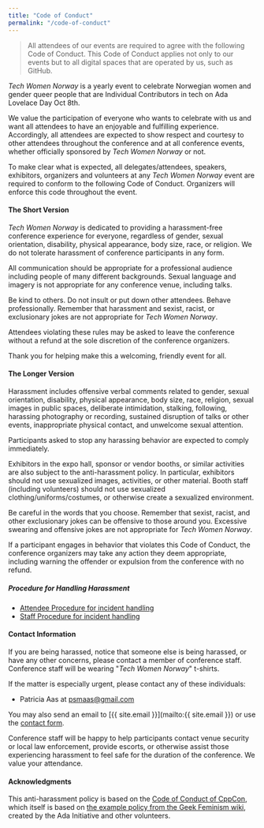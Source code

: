 ```yaml
---
title: "Code of Conduct"
permalink: "/code-of-conduct"
---
```


> All attendees of our events are required to agree with the following Code of Conduct. This Code of Conduct applies not only to our events but to all digital spaces that are operated by us, such as GitHub.

_Tech Women Norway_ is a yearly event to celebrate Norwegian women and gender queer people that are Individual Contributors in tech on Ada Lovelace Day Oct 8th.

We value the participation of everyone who wants to celebrate with us and want all attendees to have an enjoyable and fulfilling experience. Accordingly, all attendees are expected to show respect and courtesy to other attendees throughout the conference and at all conference events, whether officially sponsored by _Tech Women Norway_ or not.

To make clear what is expected, all delegates/attendees, speakers, exhibitors, organizers and volunteers at any _Tech Women Norway_ event are required to conform to the following Code of Conduct. Organizers will enforce this code throughout the event.

#### The Short Version

_Tech Women Norway_ is dedicated to providing a harassment-free conference experience for everyone, regardless of gender, sexual orientation, disability, physical appearance, body size, race, or religion. We do not tolerate harassment of conference participants in any form.

All communication should be appropriate for a professional audience including people of many different backgrounds. Sexual language and imagery is not appropriate for any conference venue, including talks.

Be kind to others. Do not insult or put down other attendees. Behave professionally. Remember that harassment and sexist, racist, or exclusionary jokes are not appropriate for _Tech Women Norway_.

Attendees violating these rules may be asked to leave the conference without a refund at the sole discretion of the conference organizers.

Thank you for helping make this a welcoming, friendly event for all.

#### The Longer Version

Harassment includes offensive verbal comments related to gender, sexual orientation, disability, physical appearance, body size, race, religion, sexual images in public spaces, deliberate intimidation, stalking, following, harassing photography or recording, sustained disruption of talks or other events, inappropriate physical contact, and unwelcome sexual attention.

Participants asked to stop any harassing behavior are expected to comply immediately.

Exhibitors in the expo hall, sponsor or vendor booths, or similar activities are also subject to the anti-harassment policy. In particular, exhibitors should not use sexualized images, activities, or other material. Booth staff (including volunteers) should not use sexualized clothing/uniforms/costumes, or otherwise create a sexualized environment.

Be careful in the words that you choose. Remember that sexist, racist, and other exclusionary jokes can be offensive to those around you. Excessive swearing and offensive jokes are not appropriate for _Tech Women Norway_.

If a participant engages in behavior that violates this Code of Conduct, the conference organizers may take any action they deem appropriate, including warning the offender or expulsion from the conference with no refund.

##### Procedure for Handling Harassment

- [Attendee Procedure for incident handling](attendee-incident-handling-procedure.html)
- [Staff Procedure for incident handling](staff-incident-handling-procedure.html)

#### Contact Information

If you are being harassed, notice that someone else is being harassed, or have any other concerns, please contact a member of conference staff. Conference staff will be wearing "_Tech Women Norway_" t-shirts.

If the matter is especially urgent, please contact any of these individuals:

- Patricia Aas at [psmaas@gmail.com](mailto:psmaas@gmail.com)

You may also send an email to [{{ site.email }}](mailto:{{ site.email }}) or use the [contact form](/contact.html).

Conference staff will be happy to help participants contact venue security or local law enforcement, provide escorts, or otherwise assist those experiencing harassment to feel safe for the duration of the conference. We value your attendance.

#### Acknowledgments

This anti-harassment policy is based on the [Code of Conduct of CppCon](https://github.com/CppCon/CppConCodeOfConduct/blob/master/code_of_conduct.md), which itself is based on [the example policy from the Geek Feminism wiki](https://geekfeminism.wikia.org/wiki/Conference_anti-harassment/Policy), created by the Ada Initiative and other volunteers.
